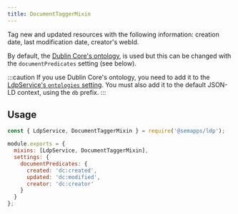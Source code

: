 ```yaml
---
title: DocumentTaggerMixin
---
```


Tag new and updated resources with the following information: creation date, last modification date, creator's webId.

By default, the [Dublin Core's ontology](https://www.dublincore.org/specifications/dublin-core/dcmi-terms/), is used but this can be changed with the `documentPredicates` setting (see below).

:::caution
If you use Dublin Core's ontology, you need to add it to the [LdpService's `ontologies` setting](./index#settings). You must also add it to the default JSON-LD context, using the `db` prefix.
:::

## Usage

```js
const { LdpService, DocumentTaggerMixin } = require('@semapps/ldp');

module.exports = {
  mixins: [LdpService, DocumentTaggerMixin],
  settings: {
    documentPredicates: {
      created: 'dc:created',
      updated: 'dc:modified',
      creator: 'dc:creator'
    }
  }
};
```
